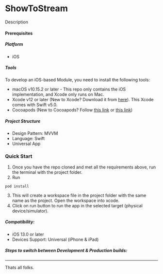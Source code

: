 # ShowToStream

Description 

#### Prerequisites
##### Platform
- iOS
##### Tools
To develop an iOS-based Module, you need to install the following tools:
- macOS v10.15.2 or later - This repo only contains the iOS implementation, and Xcode only runs on Mac.
- Xcode v12 or later (New to Xcode? Download it from [here](https://developer.apple.com/xcode/)). This Xcode comes with Swift v5.0.
- Cocoapods (New to Cocoapods? Follow [this link](https://formulae.brew.sh/formula/cocoapods) or [this link](https://guides.cocoapods.org/using/getting-started.html))


##### Project Structure

- Design Pattern: MVVM
- Language: Swift 
- Universal App


### Quick Start
1. Once you have the repo cloned and met all the requirements above, run the terminal with the project folder.
2. Run
```terminal
pod install
```
3. This will create a workspace file in the project folder with the same name as the project. Open the workspace into xcode.
4. Click on run button to run the app in the selected target (physical device/simulator).

##### Compatibility:

- iOS 13.0 or later
- Devices Support: Universal (iPhone & iPad)

##### Steps to switch between Development & Production builds:


---

Thats all folks.
